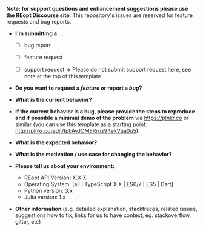 **Note: for support questions and enhancement suggestions please use the REopt Discourse site**. This repository's issues are reserved for feature requests and bug reports.

* **I'm submitting a ...**
  - [ ] bug report
  - [ ] feature request
  - [ ] support request => Please do not submit support request here, see note at the top of this template.


* **Do you want to request a *feature* or report a *bug*?**



* **What is the current behavior?**



* **If the current behavior is a bug, please provide the steps to reproduce and if possible a minimal demo of the problem** via
https://plnkr.co or similar (you can use this template as a starting point: http://plnkr.co/edit/tpl:AvJOMERrnz94ekVua0u5).



* **What is the expected behavior?**



* **What is the motivation / use case for changing the behavior?**



* **Please tell us about your environment:**
  
  - REopt API Version: X.X.X
  - Operating System: [all | TypeScript X.X | ES6/7 | ES5 | Dart]
  - Python version: 3.x
  - Julia version: 1.x


* **Other information** (e.g. detailed explanation, stacktraces, related issues, suggestions how to fix, links for us to have context, eg. stackoverflow, gitter, etc)
